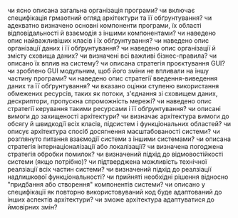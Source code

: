 чи ясно описана загальна організація програми? чи включає специфікація грмаотний огляд архітектури та її обґрунтування?
чи адекватно визначено основні компоненти програми, їх області відповідальності й взаємодія з іншими компонентами?
чи наведено опис найважливіших класів і їх обґрунтування?
чи наведено опис організації даних і її обґрунтування?
чи наведено опис організації й змісту сховища даних?
чи визначені всі важливі бізнес-правила? чи описано їх вплив на систему?
чи описана стратегія проєктування GUI?
чи зроблено GUI модульним, щоб його зміни не впливали на іншу частину програми?
чи наведено опис стратегії введення-виведення даних та її обґрунтування?
чи вказано оцінки ступеню використання обмежених ресурсів, таких як потоки, з'єднання зі сховищем даних, дескриптори, пропускна спроможність мережі? чи наведено опис стратегії керування такими ресурсами і її обґрунтування?
чи описані вимоги до захищеності архітектури?
чи визначає архітектура вимоги до обсягу й швидкодії всіх класів, підсистем і функціональних областей?
чи описує архітектура спосіб досягнення масштабованості системи?
чи розглянуто питання взаємодії системи з іншими системами?
чи описана стратегія інтернаціоналізації або локалізації?
чи визначена погоджена стратегія обробки помилок?
чи визначений підхід до відмовостійкості системи (якщо потрібно)?
чи підтверджена можливість технічної реалзіації всіх частин системи?
чи визначений підхід до реалзіації надлишкової функціональності?
чи прийняті необхідні рішення відносно "придбання або створення" компонентів системи?
чи описано у специфікації як повторно використовуваний код буде адаптований до інших аспектів архітектури?
чи зможе архітектура адаптуватися до ймовірних змін?